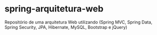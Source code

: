 # spring-arquitetura-web
Repositório de uma arquitetura Web utilizando (Spring MVC, Spring Data, Spring Security, JPA, Hibernate, MySQL, Bootstrap e jQuery)
